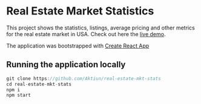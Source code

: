 
# Real Estate Market Statistics

This project shows the statistics, listings, average pricing and other metrics for the real estate market in USA. Check out here the [live demo](https://chartfactor.com/real-estate/).

The application was bootstrapped with [Create React App](https://github.com/facebook/create-react-app)

## Running the application locally

```js
git clone https://github.com/Aktiun/real-estate-mkt-stats
cd real-estate-mkt-stats
npm i
npm start
```
